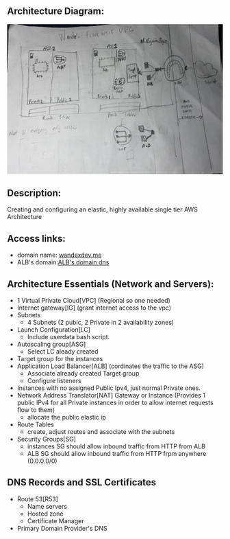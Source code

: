 ## Architecture Diagram:
![diagram](awsarchitecture.jpg)

## Description:
Creating and configuring an elastic, highly available single tier AWS Architecture

## Access links:
* domain name: [wandexdev.me](https://wandexdev.me)
* ALB's domain:[ALB's domain dns](wandealtschool-ALB-427409128.us-east-1.elb.amazonaws.com)

## Architecture Essentials (Network and Servers):
* 1 Virtual Private Cloud[VPC] (Regional so one needed)
* Internet gateway[IG] (grant internet access to the vpc)
* Subnets
	* 4 Subnets (2 pubic, 2 Private in 2 availability zones)
* Launch Configuration[LC]
	* Include userdata bash script.
* Autoscaling group[ASG]
	* Select LC aleady created
* Target group for the instances
* Application Load Balancer[ALB] (cordinates the traffic to the ASG)
	* Associate already created Target group
	* Configure listeners
* Instances with no assigned Public Ipv4, just normal Private ones.
* Network Address Translator[NAT] Gateway or Instance (Provides 1 public IPv4 for all Private instances in order to allow internet requests flow to them)
	* allocate the public elastic ip
* Route Tables
	* create, adjust routes and associate with the subnets
* Security Groups[SG]
	* instances SG should allow inbound traffic from HTTP from ALB
	* ALB SG should allow inbound traffic from HTTP frpm anywhere (0.0.0.0/0)

## DNS Records and SSL Certificates
* Route 53[R53] 
	* Name servers
	* Hosted zone
	* Certificate Manager
* Primary Domain Provider's DNS
